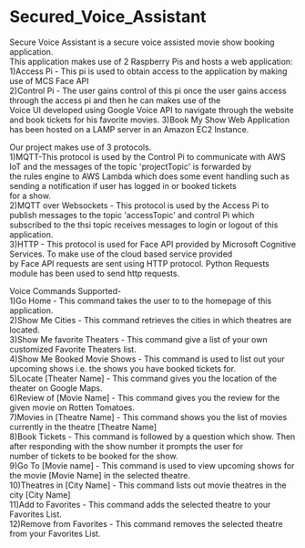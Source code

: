 # Secured_Voice_Assistant
Secure Voice Assistant is a secure voice assisted movie show booking application.   
This application makes use of 2 Raspberry Pis and hosts a web application:  
1)Access Pi - This pi is used to obtain access to the application by making use of MCS Face API  
2)Control Pi - The user gains control of this pi once the user gains access through the access pi and then he can makes use of the  
Voice UI developed using Google Voice API to navigate through the website and book tickets for his favorite movies.
3)Book My Show Web Application has been hosted on a LAMP server in an Amazon EC2 Instance.

Our project makes use of 3 protocols.  
1)MQTT-This protocol is used by the Control Pi to communicate with AWS IoT and the messages of the topic 'projectTopic' is forwarded by  
the rules engine to AWS Lambda which does some event handling such as sending a notification if user has logged in or booked tickets     
for a show.  
2)MQTT over Websockets - This protocol is used by the Access Pi to publish messages to the topic 'accessTopic' and control Pi which   
subscribed to the thsi topic receives messages to login or logout of this application.  
3)HTTP - This protocol is used for Face API provided by Microsoft Cognitive Services. To make use of the cloud based service provided    
by Face API requests are sent using HTTP protocol. Python Requests module has been used to send http requests. 
  
Voice Commands Supported-  
1)Go Home - This command takes the user to to the homepage of this application.  
2)Show Me Cities - This command retrieves the cities in which theatres are located.  
3)Show Me favorite Theaters - This command give a list of your own customized Favorite Theaters list.  
4)Show Me Booked Movie Shows - This command is used to list out your upcoming shows i.e. the shows you have booked tickets for.  
5)Locate [Theater Name] - This command gives you the location of the theater on Google Maps.  
6)Review of [Movie Name] - This command gives you the review for the given movie on Rotten Tomatoes.  
7)Movies in [Theatre Name] - This command shows you the list of movies currently in the theatre [Theatre Name]  
8)Book Tickets - This command is followed by a question which show. Then after responding with the show number it prompts the user for  
number of tickets to be booked for the show.  
9)Go To [Movie name] -  This command is used to view upcoming shows for the movie [Movie Name] in the selected theatre.  
10)Theatres in [City Name] - This command lists out movie theatres in the city [City Name]  
11)Add to Favorites - This command adds the selected theatre to your Favorites List.  
12)Remove from Favorites - This command removes the selected theatre from your Favorites List.  
 

